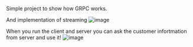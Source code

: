 Simple project to show how GRPC works.

And implementation of streaming
![image](https://github.com/user-attachments/assets/36d9e0a9-8d48-45e0-a841-52e9981e5de2)

When you run the client and server you can ask the customer infortmation from server and use it!
![image](https://github.com/user-attachments/assets/db23f6d4-0fce-4a5d-9c7c-ce311222130a)
